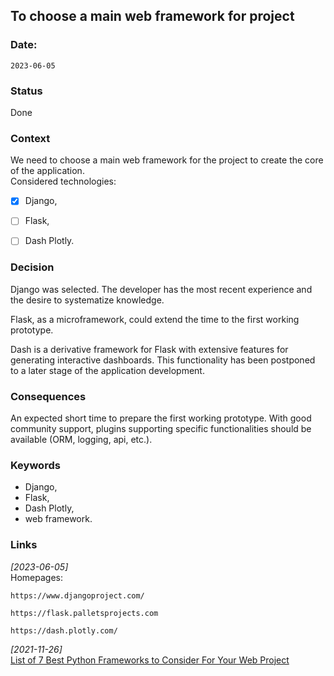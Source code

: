 ## To choose a main web framework for project


### Date: 
`2023-06-05`


### Status  
Done


### Context  
We need to choose a main web framework for the project to create the core of the application.\
Considered technologies:
- [x] Django, 
- [ ] Flask,
- [ ] Dash Plotly.


### Decision  
Django was selected. The developer has the most recent experience and the desire to systematize knowledge.

Flask, as a microframework, could extend the time to the first working prototype.

Dash is a derivative framework for Flask with extensive features for generating interactive dashboards. 
This functionality has been postponed to a later stage of the application development.


### Consequences  
An expected short time to prepare the first working prototype.
With good community support, plugins supporting specific functionalities should be available (ORM, logging, api, etc.).


### Keywords
-   Django,
-   Flask, 
-   Dash Plotly,
-   web framework.


### Links
*[2023-06-05]*\
Homepages:

	https://www.djangoproject.com/

    https://flask.palletsprojects.com

    https://dash.plotly.com/

*[2021-11-26]*\
[List of 7 Best Python Frameworks to Consider For Your Web Project](https://www.monocubed.com/blog/top-python-frameworks/)
